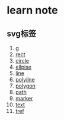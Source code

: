 learn note
=================

## svg标签

 1. [g][1]
 2. [rect][2]
 3. [circle][3]
 4. [ellpise][4]
 5. [line][5]
 6. [polyilne][6]
 7. [polygon][7]
 8. [path][8]
 9. [marker][9]
 10. [text][10]
 11. [tref][11]




  [1]: https://github.com/cookfront/learn-note/blob/master/html/svg/svg-g-element.md
  [2]: https://github.com/cookfront/learn-note/blob/master/html/svg/svg-rect-element.md
  [3]: https://github.com/cookfront/learn-note/blob/master/html/svg/svg-circle-element.md
  [4]: https://github.com/cookfront/learn-note/blob/master/html/svg/svg-ellipse-element.md
  [5]: https://github.com/cookfront/learn-note/blob/master/html/svg/svg-line-element.md
  [6]: https://github.com/cookfront/learn-note/blob/master/html/svg/svg-polyline-element.md
  [7]: https://github.com/cookfront/learn-note/blob/master/html/svg/svg-polygon-element.md
  [8]: https://github.com/cookfront/learn-note/blob/master/html/svg/svg-path-element.md
  [9]: https://github.com/cookfront/learn-note/blob/master/html/svg/svg-marker-element.md
  [10]: https://github.com/cookfront/learn-note/blob/master/html/svg/svg-text-element.md
  [11]: https://github.com/cookfront/learn-note/blob/master/html/svg/svg-tref-element.md


